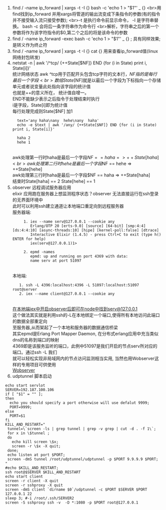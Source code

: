1. find / -name ip_forward | xargs -t -I {} bash -c 'echo 1 > "$1"' _ {} 
   <br>用find找到ip_forward 并用xargs将管道的输出流变成下条指令的参数(有的指令并不接受输入流只接受参数); 
   <br>-t 是执行命令前显示命令， -I 是字符串替换。 bash -c 会将后一条字符串作为命令行
   <br>解析，字符串之后的第一个参数将作为该字符指令的$0,第二个之后的将是该命令的参数
2. find / -name ip_forward -exec bash -c 'echo 1 > "$1"' _ {} \; 具有同样效果\; 是转义作为终止符
3. find / -name ip_forward | xargs -t -I {} cat {} 用来查看ip_forward值(linux 网络封包转发)
4. netstat -n | awk '/^tcp/ {++State[$NF]} END {for (i in State) print i, State[i]}'
   <br>统计网络状态 awk ^tcp用于匹配开头包含tcp字符的文本行，$NF 指的是每行最后一个字段
   <br>数组State[$NF]就是以最后一个字段为下标指向一个存储单元或者说变量此处指向该字段的统计值
   <br>也就是++的意义所在， 统计值自增一。
   <br>END不能缺少表示之后指令于处理结束时执行
   <br>i是字段，State[i]即为统计值
   <br>每行处理完成则State[$NF] 加1
   ```
     text='any haha\nany  hehe\nany  haha'
     echo -e $text | awk '/any/ {++State[$NF]} END {for (i in State) print i, State[i]}'
   ```
   ```
     haha 2
     hehe 1
   ```
   <br>awk处理第一行时haha是最后一个字段$NF == haha => ++State[haha]
   <br>awk处理第二行时hehe是最后一个字段$NF == hehe => ++State[hehe]
   <br>awk处理第三行时haha是最后一个字段$NF == haha => ++State[haha]
   <br>结束时State[haha] == 2 State[hehe] == 1
5. observer 远程调试服务器应用
   <br>elixir 应用跑在服务器上想监测程序状态？observer 无法直接运行在ssh登录的无界面环境中
   <br>此时可以利用ssh建立通道让本地端口重定向到远程服务器
   <br>服务器端:
   ```
        1. iex --name serv@127.0.0.1 --cookie any
           Erlang/OTP 20 [erts-9.0] [source] [64-bit] [smp:4:4] [ds:4:4:10] [async-threads:10] [hipe] [kernel-poll:false] [dtrace]
           Interactive Elixir (1.4.5) - press Ctrl+C to exit (type h() ENTER for help)
           iex(serv@127.0.0.1)1>
        
        2. epmd -names
           epmd: up and running on port 4369 with data:
           name serv at port 51097
   ```
   <br>本地端:
   ```
      1. ssh -L 4396:localhost:4396 -L 51097:localhost:51097 root@server
      2. iex --name client@127.0.0.1 --cookie any
   ```
   <br>在本地端iex中开启observer后即可在node中找到serv@127.0.0.1
   <br>这个做法其实就是利用ssh的-L在本地绑定一个端口,使得所有本地访问此端口的数据全部重定向
   <br>至服务器,从而架起了一个本地和服务器的数据通信桥梁
   <br>其实epmd是Erlang Port Mapper Daemon, 在分布式erlang应用中充当类似dns的名称到端口的映射
   <br>4369即是该服务监听的端口，此例中51097是我们开启的节点serv所对应的端口。通过ssh -L 我们
   <br>就可以轻松实现非局域网内的节点访问监测相当实用, 当然也用Wobserver这样的专用项目可供使用
   <br>[Wobserver](https://github.com/shinyscorpion/wobserver)
6. udptunnel 脚本启动
```
echo start servlot
SERVER=192.187.100.106
if [ "$1" = "" ]; 
then 
  echo you should specify a port otherwise will use defalut 9999;
  PORT=9999;
else
  PORT=$1
fi  
KILL_AND_RESTART="
 tunnel=\`screen -ls | grep tunnel | grep -v grep | cut -d . -f 1\`;
 for x in \$tunnel ; 
 do  
   echo kill screen \$x;
   screen -r \$x -X quit;
 done;
 echo listen at port $PORT;
 screen -dmS tunnel /root/udptunnel/udptunnel -p $PORT 9.9.9.9 $PORT;
"
#echo $KILL_AND_RESTART;
ssh root@$SERVER $KILL_AND_RESTART
echo start client
screen -r client -X quit
screen -r sshproxy -X quit
screen -dmS client `dirname $0`/udptunnel -c $PORT $SERVER $PORT 127.0.0.1 22
sleep 3; #-i /root/.ssh/SERVER2
screen -S sshproxy ssh -v  -D *:1080 -p $PORT root@127.0.0.1
```  
